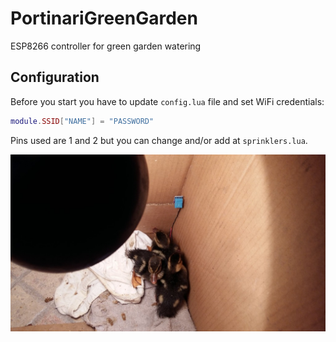 # PortinariGreenGarden
ESP8266 controller for green garden watering

## Configuration

Before you start you have to update `config.lua` file and set WiFi credentials:

```lua
module.SSID["NAME"] = "PASSWORD"
```
Pins used are 1 and 2 but you can change and/or add at `sprinklers.lua`.


![GreenGarden](https://github.com/pedromalta/PortinariDucks/raw/master/20180526_215952.jpg
)
